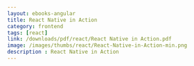 ```yaml
---
layout: ebooks-angular
title: React Native in Action 
category: frontend
tags: [react]
link: /downloads/pdf/react/React Native in Action.pdf 
image: /images/thumbs/react/React-Native-in-Action-min.png
description : React Native in Action 
---
```












